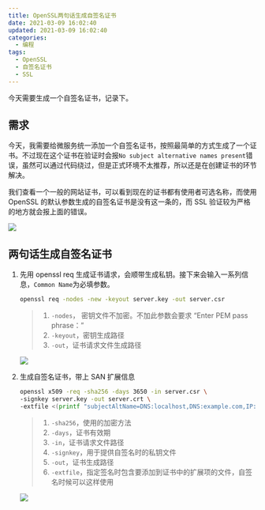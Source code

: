 ```yaml
---
title: OpenSSL两句话生成自签名证书
date: 2021-03-09 16:02:40
updated: 2021-03-09 16:02:40
categories:
  - 编程
tags:
  - OpenSSL
  - 自签名证书
  - SSL
---
```


今天需要生成一个自签名证书，记录下。

<!--more-->

## 需求

今天，我需要给微服务统一添加一个自签名证书，按照最简单的方式生成了一个证书。不过现在这个证书在验证时会报`No subject alternative names present`错误，虽然可以通过代码绕过，但是正式环境不太推荐，所以还是在创建证书的环节解决。

我们查看一个一般的网站证书，可以看到现在的证书都有使用者可选名称，而使用 OpenSSL 的默认参数生成的自签名证书是没有这一条的，而 SSL 验证较为严格的地方就会报上面的错误。

![](https://img.iszy.xyz/20210309172353.png)

## 两句话生成自签名证书

1. 先用 openssl req 生成证书请求，会顺带生成私钥。接下来会输入一系列信息，`Common Name`为必填参数。

   ```bash
   openssl req -nodes -new -keyout server.key -out server.csr
   ```

   > 1. `-nodes`， 密钥文件不加密。不加此参数会要求 “Enter PEM pass phrase：”
   > 2. `-keyout`，密钥生成路径
   > 3. `-out`，证书请求文件生成路径

   ![](https://img.iszy.xyz/20210309173008.png)

2. 生成自签名证书，带上 SAN 扩展信息

   ```bash
   openssl x509 -req -sha256 -days 3650 -in server.csr \
   -signkey server.key -out server.crt \
   -extfile <(printf "subjectAltName=DNS:localhost,DNS:example.com,IP:192.168.1.1,IP:127.0.0.1")
   ```

   > 1. `-sha256`，使用的加密方法
   > 2. `-days`，证书有效期
   > 3. `-in`，证书请求文件路径
   > 4. `-signkey`，用于提供自签名时的私钥文件
   > 5. `-out`，证书生成路径
   > 6. `-extfile`，指定签名时包含要添加到证书中的扩展项的文件，自签名时候可以这样使用

   ![](https://img.iszy.xyz/20210309173723.png?x-oss-process=style/big)
